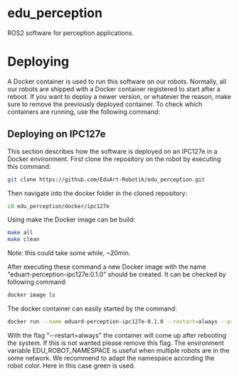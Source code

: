 # edu_perception
ROS2 software for perception applications.

# Deploying

A Docker container is used to run this software on our robots. Normally, all our robots are shipped with a Docker container registered to start after a reboot. If you want to deploy a newer version, or whatever the reason, make sure to remove the previously deployed container. To check which containers are running, use the following command:

## Deploying on IPC127e

This section describes how the software is deployed on an IPC127e in a Docker environment. First clone the repository on the robot by executing this command:

```bash
git clone https://github.com/EduArt-Robotik/edu_perception.git
```

Then navigate into the docker folder in the cloned repository:

```bash
cd edu_perception/docker/ipc127e
```

Using make the Docker image can be build:

```bash
make all
make clean
```

Note: this could take some while, ~20min.

After executing these command a new Docker image with the name "eduart-perception-ipc127e:0.1.0" should be created. It can be checked by following command:

```bash
docker image ls
```

The docker container can easily started by the command:

```bash
docker run --name eduard-perception-ipc127e-0.1.0 --restart=always --privileged -v /dev:/dev --network host --pid=host --group-add dialout --env EDU_ROBOT_NAMESPACE=/eduard/green eduart-perception-ipc127e:0.1.0
```

With the flag "--restart=always" the container will come up after rebooting the system. If this is not wanted please remove this flag. The environment variable EDU_ROBOT_NAMESPACE is useful when multiple robots are in the some network. We recommend to adapt the namespace according the robot color. Here in this case green is used.
